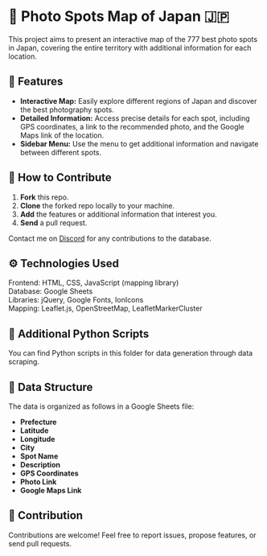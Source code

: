# 📸 Photo Spots Map of Japan 🇯🇵

This project aims to present an interactive map of the 777 best photo spots in Japan, covering the entire territory with additional information for each location.

## 📌 Features

- **Interactive Map:** Easily explore different regions of Japan and discover the best photography spots.
- **Detailed Information:** Access precise details for each spot, including GPS coordinates, a link to the recommended photo, and the Google Maps link of the location.
- **Sidebar Menu:** Use the menu to get additional information and navigate between different spots.

## 🚀 How to Contribute

1. **Fork** this repo.
2. **Clone** the forked repo locally to your machine.
3. **Add** the features or additional information that interest you.
4. **Send** a pull request.

Contact me on [Discord](https://discord.com/users/1204087298694582323) for any contributions to the database.

## ⚙️ Technologies Used

Frontend: HTML, CSS, JavaScript (mapping library)  
Database: Google Sheets  
Libraries: jQuery, Google Fonts, IonIcons  
Mapping: Leaflet.js, OpenStreetMap, LeafletMarkerCluster

## 📝 Additional Python Scripts

You can find Python scripts in this folder for data generation through data scraping.

## 📂 Data Structure

The data is organized as follows in a Google Sheets file:

- **Prefecture**
- **Latitude**
- **Longitude**
- **City**
- **Spot Name**
- **Description**
- **GPS Coordinates**
- **Photo Link**
- **Google Maps Link**

## 🤝 Contribution

Contributions are welcome! Feel free to report issues, propose features, or send pull requests.
